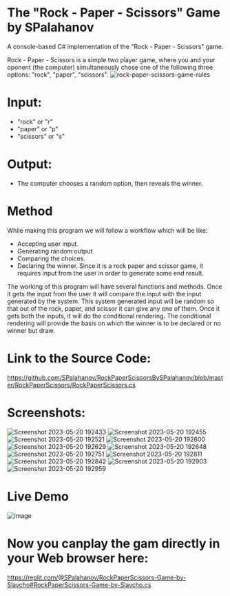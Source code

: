 # The "Rock - Paper - Scissors" Game by SPalahanov

A console-based C# implementation of the "Rock - Paper - Scissors" game.

Rock - Paper - Scissors is a simple two player game, where you and your oponent (the computer) simultaneously chose one of the following three options: "rock", "paper", "scissors".
![rock-paper-scissors-game-rules](https://github.com/SPalahanov/RockPaperScissorsBySPalahanov/assets/133794658/56dce846-0983-46e0-847e-da4ad0ca3e82)


# Input:
   - "rock" or "r"
   - "paper" or "p"
   - "scissors" or "s"

# Output:
   - The computer chooses a random option, then reveals the winner.


# Method
While making this program we will follow a workflow which will be like:
   - Accepting user input.
   - Generating random output.
   - Comparing the choices.
   - Declaring the winner.
Since it is a rock paper and scissor game, it requires input from the user in order to generate some end result.

The working of this program will have several functions and methods. Once it gets the input from the user it will compare the input with the input generated by the system. This system generated input will be random so that out of the rock, paper, and scissor it can give any one of them. Once it gets both the inputs, it will do the conditional rendering. The conditional rendering will provide the basis on which the winner is to be declared or no winner but draw.


# Link to the Source Code:
https://github.com/SPalahanov/RockPaperScissorsBySPalahanov/blob/master/RockPaperScissors/RockPaperScissors.cs

# Screenshots:

![Screenshot 2023-05-20 192433](https://github.com/SPalahanov/RockPaperScissorsBySPalahanov/assets/133794658/972bac92-6352-416a-973b-d160eee1f0b8)
![Screenshot 2023-05-20 192455](https://github.com/SPalahanov/RockPaperScissorsBySPalahanov/assets/133794658/d5261f5f-a0c4-42a6-9e06-9c43f766f7e9)
![Screenshot 2023-05-20 192521](https://github.com/SPalahanov/RockPaperScissorsBySPalahanov/assets/133794658/61818354-42eb-478b-bc11-1d1e379398b3)
![Screenshot 2023-05-20 192600](https://github.com/SPalahanov/RockPaperScissorsBySPalahanov/assets/133794658/3a3462fe-01da-4487-966d-a268b8974c1f)
![Screenshot 2023-05-20 192629](https://github.com/SPalahanov/RockPaperScissorsBySPalahanov/assets/133794658/046642d1-ebf9-4c3f-b9c1-7dc7e1cf299d)
![Screenshot 2023-05-20 192648](https://github.com/SPalahanov/RockPaperScissorsBySPalahanov/assets/133794658/d5e28ac2-75bd-4548-a7e7-7e26b09b1063)
![Screenshot 2023-05-20 192751](https://github.com/SPalahanov/RockPaperScissorsBySPalahanov/assets/133794658/638a9e68-d544-4efa-9140-7fea5e90373e)
![Screenshot 2023-05-20 192811](https://github.com/SPalahanov/RockPaperScissorsBySPalahanov/assets/133794658/ea9ff6bd-f0b7-497d-acc5-13e5fd4bffa9)
![Screenshot 2023-05-20 192842](https://github.com/SPalahanov/RockPaperScissorsBySPalahanov/assets/133794658/6006fbfb-ec66-4f69-91dc-98c19d1db182)
![Screenshot 2023-05-20 192903](https://github.com/SPalahanov/RockPaperScissorsBySPalahanov/assets/133794658/06ccfbaf-6288-461c-8965-12177beed561)
![Screenshot 2023-05-20 192959](https://github.com/SPalahanov/RockPaperScissorsBySPalahanov/assets/133794658/a3576b32-ec25-4bf1-b852-c653b88d3f70)

# Live Demo
![image](https://github.com/SPalahanov/RockPaperScissorsBySPalahanov/assets/133794658/fdd178e5-56fa-43fa-9f5d-5d4417717af9)

# Now you canplay the gam directly in your Web browser here:
https://replit.com/@SPalahanov/RockPaperScissors-Game-by-Slavcho#RockPaperScissors-Game-by-Slavcho.cs


